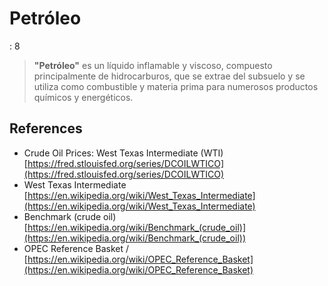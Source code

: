 # Petróleo

: 8

> **"Petróleo"** es un líquido inflamable y viscoso, compuesto principalmente de hidrocarburos, que se extrae del subsuelo y se utiliza como combustible y materia prima para numerosos productos químicos y energéticos.
> 

## References

- Crude Oil Prices: West Texas Intermediate (WTI) [https://fred.stlouisfed.org/series/DCOILWTICO](https://fred.stlouisfed.org/series/DCOILWTICO)
- West Texas Intermediate [https://en.wikipedia.org/wiki/West_Texas_Intermediate](https://en.wikipedia.org/wiki/West_Texas_Intermediate)
- Benchmark (crude oil) [https://en.wikipedia.org/wiki/Benchmark_(crude_oil)](https://en.wikipedia.org/wiki/Benchmark_(crude_oil))
- OPEC Reference Basket / [https://en.wikipedia.org/wiki/OPEC_Reference_Basket](https://en.wikipedia.org/wiki/OPEC_Reference_Basket)
